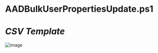 # AADBulkUserPropertiesUpdate.ps1

# *CSV Template* 


![image](https://user-images.githubusercontent.com/88572955/164172942-2d987981-e262-4525-af96-81407c3dc30f.png)
